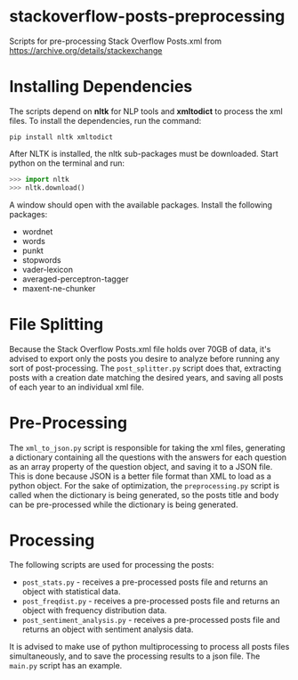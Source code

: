 # stackoverflow-posts-preprocessing
Scripts for pre-processing Stack Overflow Posts.xml from https://archive.org/details/stackexchange

# Installing Dependencies
The scripts depend on **nltk** for NLP tools and **xmltodict** to process the xml files. To install the dependencies, run the command:
```
pip install nltk xmltodict
```

After NLTK is installed, the nltk sub-packages must be downloaded. Start python on the terminal and run:
```python
>>> import nltk
>>> nltk.download()
```
A window should open with the available packages. Install the following packages:

- wordnet
- words
- punkt
- stopwords
- vader-lexicon
- averaged-perceptron-tagger
- maxent-ne-chunker

# File Splitting
Because the Stack Overflow Posts.xml file holds over 70GB of data, it's advised to export only the posts you desire to analyze before running any sort of post-processing. The `post_splitter.py` script does that, extracting posts with a creation date matching the desired years, and saving all posts of each year to an individual xml file.

# Pre-Processing
The `xml_to_json.py` script is responsible for taking the xml files, generating a dictionary containing all the questions with the answers for each question as an array property of the question object, and saving it to a JSON file. This is done because JSON is a better file format than XML to load as a python object. For the sake of optimization, the `preprocessing.py` script is called when the dictionary is being generated, so the posts title and body can be pre-processed while the dictionary is being generated.

# Processing
The following scripts are used for processing the posts:

- `post_stats.py` - receives a pre-processed posts file and returns an object with statistical data.
- `post_freqdist.py` - receives a pre-processed posts file and returns an object with frequency distribution data.
- `post_sentiment_analysis.py` - receives a pre-processed posts file and returns an object with sentiment analysis data.

It is advised to make use of python multiprocessing to process all posts files simultaneously, and to save the processing results to a json file. The `main.py` script has an example.
